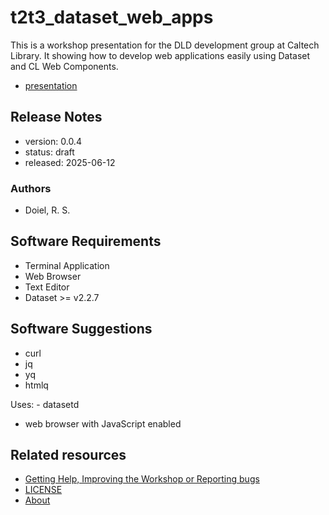 

# t2t3_dataset_web_apps

This is a workshop presentation for the DLD development group at Caltech Library. It showing how to develop web applications easily using Dataset and CL Web Components.

- [presentation](presentation1.md)

## Release Notes

- version: 0.0.4
- status: draft
- released: 2025-06-12

### Authors

- Doiel, R. S.

## Software Requirements

- Terminal Application
- Web Browser
- Text Editor
- Dataset &gt;&#x3D; v2.2.7

## Software Suggestions

- curl
- jq
- yq
- htmlq

Uses: - datasetd
- web browser with JavaScript enabled

## Related resources

- [Getting Help, Improving the Workshop or Reporting bugs](https://github.com/caltechlibrary/t2t3_dataset_web_apps/issues)
- [LICENSE](https://caltechlibrary.github.io/t2t3_dataset_web_apps/LICENSE)
- [About](about.md)

